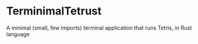 # TerminimalTetrust
A minimal (small, few imports) terminal application that runs Tetris, in Rust language
